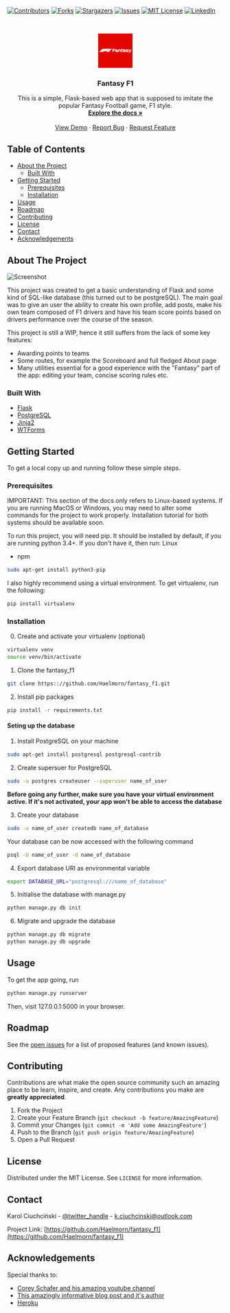 <!--
*** Thanks for checking out this README Template. If you have a suggestion that would
*** make this better, please fork the fantasy_f1 and create a pull request or simply open
*** an issue with the tag "enhancement".
*** Thanks again! Now go create something AMAZING! :D
***
***
***
*** To avoid retyping too much info. Do a search and replace for the following:
*** Haelmorn, fantasy_f1, twitter_handle, email
-->





<!-- PROJECT SHIELDS -->
<!--
*** I'm using markdown "reference style" links for readability.
*** Reference links are enclosed in brackets [ ] instead of parentheses ( ).
*** See the bottom of this document for the declaration of the reference variables
*** for contributors-url, forks-url, etc. This is an optional, concise syntax you may use.
*** https://www.markdownguide.org/basic-syntax/#reference-style-links
-->
[![Contributors][contributors-shield]][contributors-url]
[![Forks][forks-shield]][forks-url]
[![Stargazers][stars-shield]][stars-url]
[![Issues][issues-shield]][issues-url]
[![MIT License][license-shield]][license-url]
[![LinkedIn][linkedin-shield]][linkedin-url]



<!-- PROJECT LOGO -->
<br />
<p align="center">
  <a href="https://github.com/Haelmorn/fantasy_f1">
    <img src="images/logo.jpg" alt="Logo" width="80" height="80">
  </a>

  <h3 align="center">Fantasy F1</h3>

  <p align="center">
    This is a simple, Flask-based web app that is supposed to imitate the popular Fantasy Football game, F1 style.
    <br />
    <a href="https://github.com/Haelmorn/fantasy_f1"><strong>Explore the docs »</strong></a>
    <br />
    <br />
    <a href="http://fantasyf1-haelmorn.herokuapp.com/">View Demo</a>
    ·
    <a href="https://github.com/Haelmorn/fantasy_f1/issues">Report Bug</a>
    ·
    <a href="https://github.com/Haelmorn/fantasy_f1/issues">Request Feature</a>
  </p>
</p>



<!-- TABLE OF CONTENTS -->
## Table of Contents

* [About the Project](#about-the-project)
  * [Built With](#built-with)
* [Getting Started](#getting-started)
  * [Prerequisites](#prerequisites)
  * [Installation](#installation)
* [Usage](#usage)
* [Roadmap](#roadmap)
* [Contributing](#contributing)
* [License](#license)
* [Contact](#contact)
* [Acknowledgements](#acknowledgements)



<!-- ABOUT THE PROJECT -->
## About The Project

<img src="images/home.jpg" alt="Screenshot">

This project was created to get a basic understanding of Flask and some kind of SQL-like database (this turned out to be postgreSQL).
The main goal was to give an user the ability to create his own profile, add posts, make his own team composed of F1 drivers and have his team score points based on drivers performance over the course of the season.

This project is still a WIP, hence it still suffers from the lack of some key features:
* Awarding points to teams
* Some routes, for example the Scoreboard and full fledged About page
* Many utilities essential for a good experience with the "Fantasy" part of the app: editing your team, concise scoring rules etc.

### Built With

* [Flask](https://palletsprojects.com/flask)
* [PostgreSQL](https://www.postgresql.org/)
* [Jinja2](https://jinja.palletsprojects.com/en/2.10.x/)
* [WTForms](https://wtforms.readthedocs.io/en/stable/)


<!-- GETTING STARTED -->
## Getting Started

To get a local copy up and running follow these simple steps.

### Prerequisites
IMPORTANT: This section of the docs only refers to Linux-based systems. If you are running MacOS or Windows, you may need to alter some commands for the project to work properly. Installation tutorial for both systems should be available soon.

To run this project, you will need pip. It should be installed by default, if you are running python 3.4+.
If you don't have it, then run:
Linux
* npm
```sh
sudo apt-get install python3-pip
```
I also highly recommend using a virtual environment.
To get virtualenv, run the following:
```sh
pip install virtualenv
```

### Installation
0. Create and activate your virtualenv (optional)
```sh
virtualenv venv
source venv/bin/activate
```
1. Clone the fantasy_f1
```sh
git clone https:://github.com/Haelmorn/fantasy_f1.git
```
2. Install pip packages
```sh
pip install -r requirements.txt
```
#### Seting up the database
1. Install PostgreSQL on your machine
```sh
sudo apt-get install postgresql postgresql-contrib
```
2. Create supersuer for PostgreSQL
```sh
sudo -u postgres createuser --superuser name_of_user
```

<b>Before going any further, make sure you have your virtual environment active. If it's not activated, your app won't be able to access the database</b>

3. Create your database
```sh
sudo -u name_of_user createdb name_of_database
```

Your database can be now accessed with the following command
```sh
psql -U name_of_user -d name_of_database
```
4. Export database URI as environmental variable
```sh
export DATABASE_URL="postgresql:///name_of_database"
```

5. Initialise the database with manage.py
```sh
python manage.py db init
```
6. Migrate and upgrade the database
```sh
python manage.py db migrate
python manage.py db upgrade
```

<!-- USAGE EXAMPLES -->
## Usage

To get the app going, run
```sh
python manage.py runserver
```
Then, visit 127.0.0.1:5000 in your browser.


<!-- ROADMAP -->
## Roadmap

See the [open issues](https://github.com/Haelmorn/fantasy_f1/issues) for a list of proposed features (and known issues).



<!-- CONTRIBUTING -->
## Contributing

Contributions are what make the open source community such an amazing place to be learn, inspire, and create. Any contributions you make are **greatly appreciated**.

1. Fork the Project
2. Create your Feature Branch (`git checkout -b feature/AmazingFeature`)
3. Commit your Changes (`git commit -m 'Add some AmazingFeature'`)
4. Push to the Branch (`git push origin feature/AmazingFeature`)
5. Open a Pull Request



<!-- LICENSE -->
## License

Distributed under the MIT License. See `LICENSE` for more information.



<!-- CONTACT -->
## Contact

Karol Ciuchciński - [@twitter_handle](https://twitter.com/twitter_handle) - k.ciuchcinski@outlook.com

Project Link: [https://github.com/Haelmorn/fantasy_f1](https://github.com/Haelmorn/fantasy_f1)



<!-- ACKNOWLEDGEMENTS -->
## Acknowledgements
Special thanks to:
* [Corey Schafer and his amazing youtube channel](https://www.youtube.com/channel/UCCezIgC97PvUuR4_gbFUs5g)
* [This amazingly informative blog post and it's author](https://medium.com/@dushan14/create-a-web-application-with-python-flask-postgresql-and-deploy-on-heroku-243d548335cc)
* [Heroku](heroku.com)





<!-- MARKDOWN LINKS & IMAGES -->
<!-- https://www.markdownguide.org/basic-syntax/#reference-style-links -->
[contributors-shield]: https://img.shields.io/github/contributors/othneildrew/Best-README-Template.svg?style=flat-square
[contributors-url]: https://github.com/othneildrew/Best-README-Template/graphs/contributors
[forks-shield]: https://img.shields.io/github/forks/othneildrew/Best-README-Template.svg?style=flat-square
[forks-url]: https://github.com/othneildrew/Best-README-Template/network/members
[stars-shield]: https://img.shields.io/github/stars/othneildrew/Best-README-Template.svg?style=flat-square
[stars-url]: https://github.com/othneildrew/Best-README-Template/stargazers
[issues-shield]: https://img.shields.io/github/issues/othneildrew/Best-README-Template.svg?style=flat-square
[issues-url]: https://github.com/othneildrew/Best-README-Template/issues
[license-shield]: https://img.shields.io/github/license/othneildrew/Best-README-Template.svg?style=flat-square
[license-url]: https://github.com/othneildrew/Best-README-Template/blob/master/LICENSE.txt
[linkedin-shield]: https://img.shields.io/badge/-LinkedIn-black.svg?style=flat-square&logo=linkedin&colorB=555
[linkedin-url]: https://linkedin.com/in/othneildrew
[product-screenshot]: images/screenshot.png
